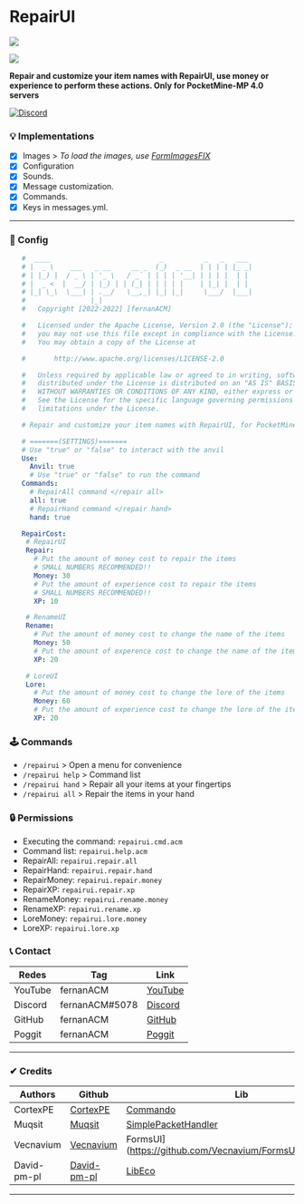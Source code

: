 # RepairUI
[![](https://poggit.pmmp.io/shield.state/RepairUI)](https://poggit.pmmp.io/p/RepairUI)

[![](https://poggit.pmmp.io/shield.api/RepairUI)](https://poggit.pmmp.io/p/RepairUI)

**Repair and customize your item names with RepairUI, use money or experience to perform these actions. Only for PocketMine-MP 4.0 servers**

<a href="https://discord.gg/YyE9XFckqb"><img src="https://img.shields.io/discord/837701868649709568?label=discord&color=7289DA&logo=discord" alt="Discord" /></a>

### 💡 Implementations
* [x] Images > *To load the images, use [FormImagesFIX](https://poggit.pmmp.io/r/146450/FormImagesFix_dev-14.phar)*
* [X] Configuration
* [x] Sounds.
* [x] Message customization.
* [X] Commands.
* [x] Keys in messages.yml.
---

### 💾 Config
```yml
   #  ____                           _          _   _   ___ 
   # |  _ \    ___   _ __     __ _  (_)  _ __  | | | | |_ _|
   # | |_) |  / _ \ | '_ \   / _` | | | | '__| | | | |  | | 
   # |  _ <  |  __/ | |_) | | (_| | | | | |    | |_| |  | | 
   # |_| \_\  \___| | .__/   \__,_| |_| |_|     \___/  |___|
   #                |_|                                     
   #   Copyright [2022-2022] [fernanACM]

   #   Licensed under the Apache License, Version 2.0 (the "License");
   #   you may not use this file except in compliance with the License.
   #   You may obtain a copy of the License at

   #       http://www.apache.org/licenses/LICENSE-2.0

   #   Unless required by applicable law or agreed to in writing, software
   #   distributed under the License is distributed on an "AS IS" BASIS,
   #   WITHOUT WARRANTIES OR CONDITIONS OF ANY KIND, either express or implied.
   #   See the License for the specific language governing permissions and
   #   limitations under the License.

   # Repair and customize your item names with RepairUI, for PocketMine-MP 4.0 servers

   # =======(SETTINGS)=======
   # Use "true" or "false" to interact with the anvil
   Use:
     Anvil: true
     # Use "true" or "false" to run the command
   Commands:
     # RepairAll command </repair all>
     all: true
     # RepairHand command </repair hand>
     hand: true

   RepairCost:
    # RepairUI
    Repair:
      # Put the amount of money cost to repair the items
      # SMALL NUMBERS RECOMMENDED!!
      Money: 30
      # Put the amount of experience cost to repair the items
      # SMALL NUMBERS RECOMMENDED!!
      XP: 10

    # RenameUI
    Rename:
      # Put the amount of money cost to change the name of the items
      Money: 50
      # Put the amount of experence cost to change the name of the items
      XP: 20

    # LoreUI
    Lore:
      # Put the amount of money cost to change the lore of the items
      Money: 60
      # Put the amount of experience cost to change the lore of the items
      XP: 20
```
### 🕹 Commands
- ```/repairui``` > Open a menu for convenience
- ```/repairui help``` > Command list
- ```/repairui hand``` > Repair all your items at your fingertips
- ```/repairui all``` > Repair the items in your hand

### 🔒 Permissions
- Executing the command: ```repairui.cmd.acm```
- Command list: ```repairui.help.acm```
- RepairAll: ```repairui.repair.all```
- RepairHand: ```repairui.repair.hand```
- RepairMoney: ```repairui.repair.money```
- RepairXP: ```repairui.repair.xp```
- RenameMoney: ```repairui.rename.money```
- RenameXP: ```repairui.rename.xp```
- LoreMoney: ```repairui.lore.money```
- LoreXP: ```repairui.lore.xp```

### 📞 Contact 
| Redes | Tag | Link |
|-------|-------------|------|
| YouTube | fernanACM | [YouTube](https://www.youtube.com/channel/UC-M5iTrCItYQBg5GMuX5ySw) | 
| Discord | fernanACM#5078 | [Discord](https://discord.gg/YyE9XFckqb) |
| GitHub | fernanACM | [GitHub](https://github.com/fernanACM)
| Poggit | fernanACM | [Poggit](https://poggit.pmmp.io/ci/fernanACM)
****

### ✔ Credits
| Authors | Github | Lib |
|---------|--------|-----|
| CortexPE | [CortexPE](https://github.com/CortexPE) | [Commando](https://github.com/CortexPE/Commando/tree/master/) |
| Muqsit | [Muqsit](https://github.com/Muqsit) | [SimplePacketHandler](https://github.com/Muqsit/SimplePacketHandler) |
| Vecnavium | [Vecnavium](https://github.com/Vecnavium) | FormsUI](https://github.com/Vecnavium/FormsUI/tree/master/) |
| David-pm-pl | [David-pm-pl](https://github.com/David-pm-pl) | [LibEco](https://github.com/David-pm-pl/libEco) |
****
